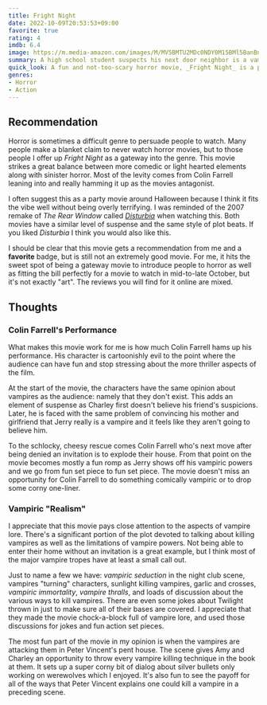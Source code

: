 ```yaml
---
title: Fright Night
date: 2022-10-09T20:53:53+09:00
favorite: true
rating: 4
imdb: 6.4
image: https://m.media-amazon.com/images/M/MV5BMTU2MDc0NDY0M15BMl5BanBnXkFtZTcwOTgzMTYyNQ@@._V1_SX800.webp
summary: A high school student suspects his next door neighbor is a vampire
quick_look: A fun and not-too-scary horror movie, _Fright Night_ is a perfect option to set the halloween vibe. A great choice to get your feet wet in the horror genre.
genres:
- Horror
- Action
---
```


## Recommendation

Horror is sometimes a difficult genre to persuade people to watch. Many people make a blanket claim to never watch horror movies, but to those people I offer up _Fright Night_ as a gateway into the genre. This movie strikes a great balance between more comedic or light hearted elements along with sinister horror. Most of the levity comes from Colin Farrell leaning into and really hamming it up as the movies antagonist.

I often suggest this as a party movie around Halloween because I think it fits the vibe well without being overly terrifying. I was reminded of the 2007 remake of _The Rear Window_ called _[Disturbia](https://www.imdb.com/title/tt0486822/)_ when watching this. Both movies have a similar level of suspense and the same style of plot beats. If you liked _Disturbia_ I think you would also like this.

I should be clear that this movie gets a recommendation from me and a **favorite** badge, but is still not an extremely good movie. For me, it hits the sweet spot of being a gateway movie to introduce people to horror as well as fitting the bill perfectly for a movie to watch in mid-to-late October, but it's not exactly "art". The reviews you will find for it online are mixed.

## Thoughts
### Colin Farrell's Performance
What makes this movie work for me is how much Colin Farrell hams up his performance. His character is cartoonishly evil to the point where the audience can have fun and stop stressing about the more thriller aspects of the film.

At the start of the movie, the characters have the same opinion about vampires as the audience: namely that they don't exist. This adds an element of suspense as Charley first doesn't believe his friend's suspicions. Later, he is faced with the same problem of convincing his mother and girlfriend that Jerry really is a vampire and it feels like they aren't going to believe him.

To the schlocky, cheesy rescue comes Colin Farrell who's next move after being denied an invitation is to explode their house. From that point on the movie becomes mostly a fun romp as Jerry shows off his vampiric powers and we go from fun set piece to fun set piece. The movie doesn't miss an opportunity for Colin Farrell to do something comically vampiric or to drop some corny one-liner.

### Vampiric "Realism"
I appreciate that this movie pays close attention to the aspects of vampire lore. There's a significant portion of the plot devoted to talking about killing vampires as well as the limitations of vampire powers. Not being able to enter their home without an invitation is a great example, but I think most of the major vampire tropes have at least a small call out.

Just to name a few we have: _vampiric seduction_ in the night club scene, vampires "turning" characters, sunlight killing vampires, garlic and crosses, _vampiric immortality_, _vampire thralls_, and loads of discussion about the various ways to kill vampires. There are even some jokes about Twilight thrown in just to make sure all of their bases are covered. I appreciate that they made the movie chock-a-block full of vampire lore, and used those discussions for jokes and fun action set pieces.

The most fun part of the movie in my opinion is when the vampires are attacking them in Peter Vincent's pent house. The scene gives Amy and Charley an opportunity to throw every vampire killing technique in the book at them. It sets up a super corny bit of dialog about silver bullets only working on werewolves which I enjoyed. It's also fun to see the payoff for all of the ways that Peter Vincent explains one could kill a vampire in a preceding scene.
